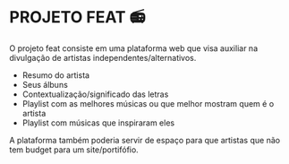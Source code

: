 # PROJETO FEAT :radio:

O projeto feat consiste em uma plataforma web que visa auxiliar na divulgação de artistas independentes/alternativos. 

- Resumo do artista
- Seus álbuns
- Contextualização/significado das letras
- Playlist com as melhores músicas ou que melhor mostram quem é o artista
- Playlist com músicas que inspiraram eles

A plataforma também poderia servir de espaço para que artistas que não tem budget para um site/portifófio.



